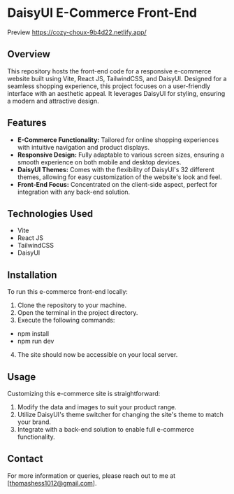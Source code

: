 # DaisyUI E-Commerce Front-End

Preview
https://cozy-choux-9b4d22.netlify.app/

## Overview
This repository hosts the front-end code for a responsive e-commerce website built using Vite, React JS, TailwindCSS, and DaisyUI. Designed for a seamless shopping experience, this project focuses on a user-friendly interface with an aesthetic appeal. It leverages DaisyUI for styling, ensuring a modern and attractive design.

## Features
- **E-Commerce Functionality:** Tailored for online shopping experiences with intuitive navigation and product displays.
- **Responsive Design:** Fully adaptable to various screen sizes, ensuring a smooth experience on both mobile and desktop devices.
- **DaisyUI Themes:** Comes with the flexibility of DaisyUI's 32 different themes, allowing for easy customization of the website's look and feel.
- **Front-End Focus:** Concentrated on the client-side aspect, perfect for integration with any back-end solution.

## Technologies Used
- Vite
- React JS
- TailwindCSS
- DaisyUI

## Installation
To run this e-commerce front-end locally:
1. Clone the repository to your machine.
2. Open the terminal in the project directory.
3. Execute the following commands:
   
- npm install
- npm run dev

4. The site should now be accessible on your local server.

## Usage
Customizing this e-commerce site is straightforward:
1. Modify the data and images to suit your product range.
2. Utilize DaisyUI's theme switcher for changing the site's theme to match your brand.
3. Integrate with a back-end solution to enable full e-commerce functionality.

## Contact
For more information or queries, please reach out to me at [thomashess1012@gmail.com].

  

